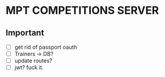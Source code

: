 # MPT COMPETITIONS SERVER

## Important
- [ ] get rid of passport oauth
- [ ] Trainers -> DB?
- [ ] update routes?
- [ ] jwt? fuck it.